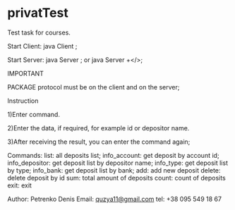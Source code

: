 # privatTest
Test task for courses.

Start Client: java Client <host> <port number>;

Start Server: java Server <port number>; or java Server <port number> <storage path>+</>;

IMPORTANT

PACKAGE protocol must be on the client and on the server;


Instruction

1)Enter command.

2)Enter the data, if required, for example id or depositor name.

3)After receiving the result, you can enter the command again;


Commands:
   list: all deposits list;
   info_account: get deposit by account id;
   info_depositor: get deposit list by depositor name;
   info_type: get deposit list by type;
   info_bank: get deposit  list by bank;
   add: add new deposit
   delete: delete deposit by id
   sum: total amount of deposits
   count: count of deposits
   exit: exit

Author: Petrenko Denis
Email: quzya11@gmail.com
tel: +38 095 549 18 67


